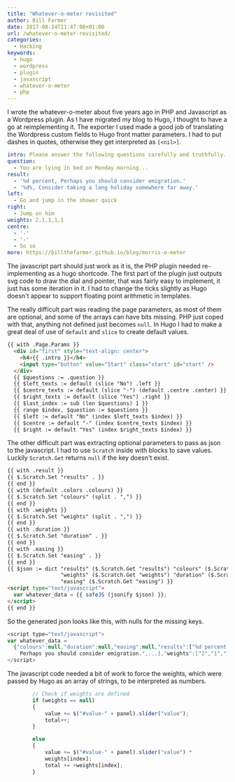 ```yaml
---
title: "Whatever-o-meter revisited"
author: Bill Farmer
date: 2017-08-24T11:47:00+01:00
url: /whatever-o-meter-revisited/
categories:
  - Hacking
keywords:
  - hugo
  - wordpress
  - plugin
  - javascript
  - whatever-o-meter
  - php
---
```


I wrote the whatever-o-meter about five years ago in PHP and
Javascript as a Wordpress plugin. As I have migrated my blog to Hugo,
I thought to have a go at reimplementing it. The exporter I used made
a good job of translating the Wordpress custom fields to Hugo front
matter parameters. I had to put dashes in quotes, otherwise they get
interpreted as `[<nil>]`.

```yaml
intro: Please answer the following questions carefully and truthfully.
question:
  - You are lying in bed on Monday morning...
result:
  - '%d percent, Perhaps you should consider emigration.'
  - '%d%, Consider taking a long holiday somewhere far away.'
left:
  - Go and jump in the shower quick
right:
  - Jump on him
weights: 2,1,1,1,1
centre:
  - '-'
  - '-'
  - So so
more: https://billthefarmer.github.io/blog/morris-o-meter
```

The javascript part should just work as it is, the PHP plugin needed
re-implementing as a hugo shortcode. The first part of the plugin just
outputs svg code to draw the dial and pointer, that was fairly easy to
implement, it just has some iteration in it. I had to change the ticks
slightly as Hugo doesn't appear to support floating point arithmetic
in templates.

The really difficult part was reading the page parameters, as most of
them are optional, and some of the arrays can have bits missing. PHP
just coped with that, anything not defined just becomes `null`. In
Hugo I had to make a great deal of use of `default` and `slice` to
create default values.

```html
{{ with .Page.Params }}
  <div id="first" style="text-align: center">
    <h4>{{ .intro }}</h4>
    <input type="button" value="Start" class="start" id="start" />
  </div>
  {{ $questions := .question }}
  {{ $left_texts := default (slice "No") .left }}
  {{ $centre_texts := default (slice "-") (default .centre .center) }}
  {{ $right_texts := default (slice "Yes") .right }}
  {{ $last_index := sub (len $questions) 1 }}
  {{ range $index, $question := $questions }}
  {{ $left := default "No" (index $left_texts $index) }}
  {{ $centre := default "-" (index $centre_texts $index) }}
  {{ $right := default "Yes" (index $right_texts $index) }}
```

The other difficult part was extracting optional parameters to pass as
json to the javascript. I had to use `Scratch` inside with blocks to
save values. Luckily `Scratch.Get` returns `null` if the key doesn't
exist.

```html
{{ with .result }}
{{ $.Scratch.Set "results" . }}
{{ end }}
{{ with (default .colors .colours) }}
{{ $.Scratch.Set "colours" (split . ",") }}
{{ end }}
{{ with .weights }}
{{ $.Scratch.Set "weights" (split . ",") }}
{{ end }}
{{ with .duration }}
{{ $.Scratch.Set "duration" . }}
{{ end }}
{{ with .easing }}
{{ $.Scratch.Set "easing" . }}
{{ end }}
{{ $json := dict "results" ($.Scratch.Get "results") "colours" ($.Scratch.Get "colours")
                 "weights" ($.Scratch.Get "weights") "duration" ($.Scratch.Get "duration")
                 "easing" ($.Scratch.Get "easing") }}
<script type="text/javascript">
  var whatever_data = {{ safeJS (jsonify $json) }};
</script>
{{ end }}
```

So the generated json looks like this, with nulls for the missing keys.

```javascript
<script type="text/javascript">
var whatever_data =
  {"colours":null,"duration":null,"easing":null,"results":["%d percent,
    Perhaps you should consider emigration.",...],"weights":["2","1","1","1","1"]};
</script>
```

The javascript code needed a bit of work to force the weights, which
were passed by Hugo as an array of strings, to be interpreted as numbers.

```javascript
        // Check if weights are defined
        if (weights == null)
        {
            value += $("#value-" + panel).slider("value");
            total++;
        }

        else
        {
            value += $("#value-" + panel).slider("value") *
	        weights[index];
            total += +weights[index];
        }
```
